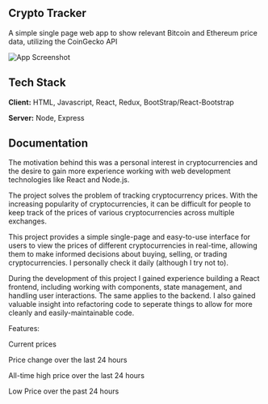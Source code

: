 
Crypto Tracker
------------------
A simple single page web app to show relevant Bitcoin and Ethereum price data, utilizing the CoinGecko API


![App Screenshot](https://i.imgur.com/IGNE2QP.png)


## Tech Stack

**Client:** HTML, Javascript, React, Redux, BootStrap/React-Bootstrap

**Server:** Node, Express


## Documentation

The motivation behind this was a personal interest in cryptocurrencies and the desire to gain more experience working with web development technologies like React and Node.js. 

The project solves the problem of tracking cryptocurrency prices. With the increasing popularity of cryptocurrencies, it can be difficult for people to keep track of the prices of various cryptocurrencies across multiple exchanges. 

This project provides a simple single-page and easy-to-use interface for users to view the prices of different cryptocurrencies in real-time, allowing them to make informed decisions about buying, selling, or trading cryptocurrencies. I personally check it daily (although I try not to).

During the development of this project I gained experience building a React frontend, including working with components, state management, and handling user interactions. The same applies to the backend. I also gained valuable insight into refactoring code to seperate things to allow for more cleanly and easily-maintainable code.


Features:

Current prices

Price change over the last 24 hours

All-time high price over the last 24 hours

Low Price over the past 24 hours
